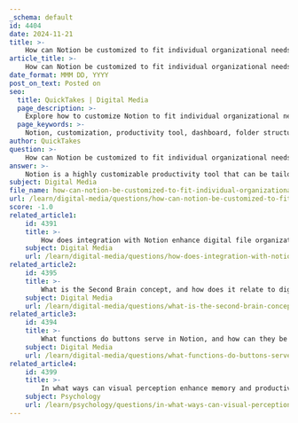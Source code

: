 ```yaml
---
_schema: default
id: 4404
date: 2024-11-21
title: >-
    How can Notion be customized to fit individual organizational needs?
article_title: >-
    How can Notion be customized to fit individual organizational needs?
date_format: MMM DD, YYYY
post_on_text: Posted on
seo:
  title: QuickTakes | Digital Media
  page_description: >-
    Explore how to customize Notion to fit individual organizational needs with strategies like creating dashboards, using templates, and leveraging databases for enhanced productivity.
  page_keywords: >-
    Notion, customization, productivity tool, dashboard, folder structure, templates, databases, visual elements, PARA method, sidebar customization, formulas, mobile accessibility, organization
author: QuickTakes
question: >-
    How can Notion be customized to fit individual organizational needs?
answer: >-
    Notion is a highly customizable productivity tool that can be tailored to fit individual organizational needs in various ways. Here are some key strategies to effectively customize Notion for personal use:\n\n1. **Create a Custom Dashboard**: Start by designing a personalized dashboard that serves as a centralized hub for your tasks, projects, and goals. This dashboard can include links to important pages, task lists, and calendars, allowing you to access everything you need in one place.\n\n2. **Implement a Logical Structure**: Organize your Notion workspace with a clear folder structure. You can categorize your content into sections such as Work, Personal, and Hobbies. This logical organization helps eliminate distractions and enhances productivity.\n\n3. **Utilize Templates**: Notion offers a variety of templates that can be customized to suit your specific needs. Whether you need a project tracker, a personal wiki, or a habit tracker, starting with a template can save time and provide a solid foundation for your workspace.\n\n4. **Leverage Databases**: Notion's database feature allows you to create structured data sets. You can use tables to manage projects, track progress, and collaborate with others. The ability to filter and sort information makes it easier to find what you need quickly.\n\n5. **Incorporate Visual Elements**: Enhance your workspace by adding visual elements such as images, icons, and color coding. This not only makes your Notion pages more appealing but also aids in visual perception, helping you to remember and organize information more effectively.\n\n6. **Build a Second Brain**: Consider using the PARA method (Projects, Areas, Resources, Archives) to create a "Second Brain" in Notion. This system helps centralize and organize your thoughts, ideas, and knowledge, making it easier to retrieve information when needed.\n\n7. **Customize the Sidebar**: For team users, Notion allows you to customize the sidebar to reflect your role and priorities. This feature ensures that you have quick access to the most relevant information for your work.\n\n8. **Use Notion Formulas**: Take advantage of Notion's formula capabilities to automate tasks and create dynamic content. Formulas can help you perform calculations, manipulate text, and streamline your workflow.\n\n9. **Mobile Accessibility**: Notion's mobile application allows you to stay connected and manage tasks on the go. This flexibility ensures that you can maintain productivity even when away from your desk.\n\n10. **Experiment and Iterate**: Finally, don’t hesitate to experiment with different layouts and features. Notion is designed to be flexible, so you can continually refine your setup to better meet your evolving needs.\n\nBy following these strategies, you can effectively customize Notion to enhance your productivity and organization, making it a powerful tool tailored specifically to your individual requirements.
subject: Digital Media
file_name: how-can-notion-be-customized-to-fit-individual-organizational-needs.md
url: /learn/digital-media/questions/how-can-notion-be-customized-to-fit-individual-organizational-needs
score: -1.0
related_article1:
    id: 4391
    title: >-
        How does integration with Notion enhance digital file organization?
    subject: Digital Media
    url: /learn/digital-media/questions/how-does-integration-with-notion-enhance-digital-file-organization
related_article2:
    id: 4395
    title: >-
        What is the Second Brain concept, and how does it relate to digital file organization?
    subject: Digital Media
    url: /learn/digital-media/questions/what-is-the-second-brain-concept-and-how-does-it-relate-to-digital-file-organization
related_article3:
    id: 4394
    title: >-
        What functions do buttons serve in Notion, and how can they be utilized?
    subject: Digital Media
    url: /learn/digital-media/questions/what-functions-do-buttons-serve-in-notion-and-how-can-they-be-utilized
related_article4:
    id: 4399
    title: >-
        In what ways can visual perception enhance memory and productivity?
    subject: Psychology
    url: /learn/psychology/questions/in-what-ways-can-visual-perception-enhance-memory-and-productivity
---
```


&nbsp;